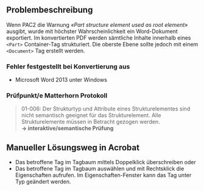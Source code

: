 ## Problembeschreibung

Wenn PAC2 die Warnung _«Part structure element used as root element»_ ausgibt, wurde mit höchster Wahrscheinlichkeit ein Word-Dokument exportiert. Im konvertierten PDF werden sämtliche Inhalte innerhalb eines `<Part>` Container-Tag strukturiert. Die oberste Ebene sollte jedoch mit einem `<Document>` Tag erstellt werden.

### Fehler festgestellt bei Konvertierung aus

* Microsoft Word 2013 unter Windows

### **Prüfpunkt/e Matterhorn Protokoll**

> 01-006: Der Strukturtyp und Attribute eines Strukturelementes sind nicht semantisch geeignet für das Strukturelement. Alle Strukturelemente müssen in Betracht gezogen werden.  
> **→ interaktive/semantische Prüfung**

## Manueller Lösungsweg in Acrobat

* Das betroffene Tag im Tagbaum mittels Doppelklick überschreiben oder
* Das betroffene Tag im Tagbaum auswählen und mit Rechtsklick die Eigenschaften aufrufen. Im Eigenschaften-Fenster kann das Tag unter Typ geändert werden.



